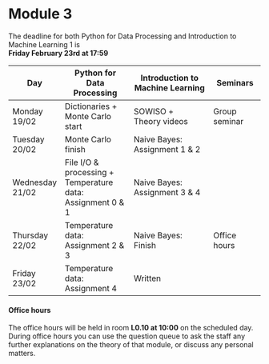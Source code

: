 
# Module 3

The deadline for both Python for Data Processing and Introduction to Machine Learning 1 is<br>**Friday February 23rd at 17:59**

| Day                | Python for<br>Data Processing      | Introduction to<br>Machine Learning | Seminars                                                       |
|--------------------|------------------------------------|-------------------------------------|----------------------------------------------------------------|
| Monday<br>19/02    | Dictionaries +<br>Monte Carlo start | SOWISO +<br>Theory videos          | Group seminar                                                  |
| Tuesday<br>20/02   | Monte Carlo finish                 | Naive Bayes: Assignment 1 & 2       |                                                                |
| Wednesday<br>21/02 | File I/O & processing +<br>Temperature data:<br>Assignment 0 & 1 | Naive Bayes: Assignment 3 & 4 |                                        |
| Thursday<br>22/02  | Temperature data:<br>Assignment 2 & 3 | Naive Bayes: Finish              | Office hours                                                   |
| Friday<br>23/02    | Temperature data:<br>Assignment 4  | Written                             |                                                                |



#### Office hours

The office hours will be held in room **L0.10 at 10:00** on the scheduled day. During office hours you can use the question queue to ask the staff any further explanations on the theory of that module, or discuss any personal matters.

